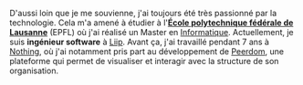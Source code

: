 D'aussi loin que je me souvienne, j'ai toujours été très passionné par la technologie.
Cela m'a amené à étudier à l'**[École polytechnique fédérale de Lausanne](http://www.epfl.ch/)** (EPFL) où j'ai réalisé un Master en [Informatique](https://www.epfl.ch/schools/ic/fr/education-fr/master-fr/informatique/).
Actuellement, je suis **ingénieur software** à [Liip](https://liip.ch/).
Avant ça, j'ai travaillé pendant 7 ans à [Nothing](https://nothing.ch/), où j'ai notamment pris part au développement de [Peerdom](https://peerdom.org/), une plateforme qui permet de visualiser et interagir avec la structure de son organisation.
